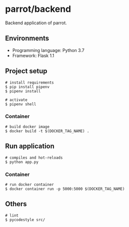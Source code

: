 # parrot/backend
Backend application of parrot.

## Environments
- Programming language: Python 3.7
- Framework: Flask 1.1

## Project setup
```
# install requirements
$ pip install pipenv
$ pipenv install

# activate
$ pipenv shell
```

### Container
```
# build docker image
$ docker build -t $(DOCKER_TAG_NAME) .
```

## Run application
```
# compiles and hot-reloads
$ python app.py
```

### Container
```
# run docker container
$ docker container run -p 5000:5000 $(DOCKER_TAG_NAME)
```

## Others
```
# lint
$ pycodestyle src/
```